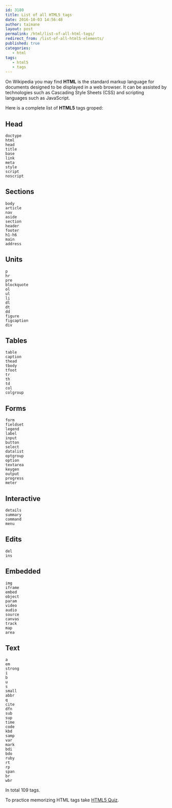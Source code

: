 ```yaml
---
id: 3180
title: List of all HTML5 tags
date: 2016-10-03 14:56:48
author: taimane
layout: post
permalink: /html/list-of-all-html-tags/
redirect_from: /list-of-all-html5-elements/
published: true
categories:
   - html
tags:
   - html5
   - tags
---
```

On Wikipedia you may find **HTML** is the standard markup language for documents designed to be displayed in a web browser. It can be assisted by technologies such as Cascading Style Sheets (CSS) and scripting languages such as JavaScript. 

Here is a complete list of **HTML5** tags groped:


## Head
```
doctype
html
head
title
base
link
meta
style
script
noscript
```
## Sections

```
body
article
nav
aside
section
header
footer
h1-h6
main
address
```

## Units

```
p
hr
pre
blockquote
ol
ul
li
dl
dt
dd
figure
figcaption
div
```

## Tables

```
table
caption
thead
tbody
tfoot
tr
th
td
col
colgroup
```

## Forms

```
form
fieldset
legend
label
input
button
select
datalist
optgroup
option
textarea
keygen
output
progress
meter
```

## Interactive

```
details
summary
command
menu
```

## Edits

```
del
ins
```

## Embedded

```
img
iframe
embed
object
param
video
audio
source
canvas
track
map
area
```

## Text

```
a
em
strong
i
b
u
s
small
abbr
q
cite
dfn
sub 
sup
time
code
kbd
samp
var
mark
bdi
bdo
ruby
rt
rp
span
br
wbr
```

In total 109 tags.


To practice memorizing HTML tags take [HTML5 Quiz](https://programming-review.com/html5quiz/).